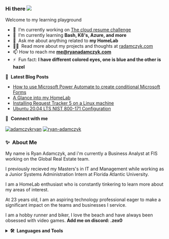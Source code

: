 ### Hi there <a href="https://www.radamczyk.com/"><img src="https://media.giphy.com/media/hvRJCLFzcasrR4ia7z/giphy.gif" width="5%"></a>
Welcome to my learning playground

- 🔭 &nbsp;I’m currently working on [The cloud resume challenge](https://cloudresumechallenge.dev/docs/the-challenge/azure/)
- 🌱 &nbsp;I’m currently learning **Bash, K8's, Azure, and more**
- 💬 &nbsp;Ask me about anything related to **my HomeLab**
- 👨‍💻 &nbsp;Read more about my projects and thoughts at [radamczyk.com](https://www.radamczyk.com/)
- 📫 How to reach me **me@ryanadamczyk.com**
- ⚡ &nbsp;Fun fact: **I have different colored eyes, one is blue and the other is hazel** 

📕 &nbsp;**Latest Blog Posts**
<!-- BLOG-POST-LIST:START -->
- [How to use Microsoft Power Automate to create conditional Microsoft Forms](https://www.radamczyk.com/posts/powerautomate-microsoft-form/)
- [A Glance into my HomeLab](https://www.radamczyk.com/posts/homelab-setup/)
- [Installing Request Tracker 5 on a Linux machine](https://www.radamczyk.com/posts/request-tracker-5-install-part-1/)
- [Ubuntu 20.04 LTS NIST 800-171 Configuration](https://www.radamczyk.com/posts/Ubuntu-20-04-LTS-NIST-800-171-Configuration/)
<!-- BLOG-POST-LIST:END -->

🔗 &nbsp;**Connect with me**
<p align="left">
<a href="https://twitter.com/adamczykryan" target="blank"><img align="center" src="https://raw.githubusercontent.com/rahuldkjain/github-profile-readme-generator/master/src/images/icons/Social/twitter.svg" alt="adamczykryan" height="30" width="40" /></a>
<a href="https://linkedin.com/in/ryan-adamczyk" target="blank"><img align="center" src="https://raw.githubusercontent.com/rahuldkjain/github-profile-readme-generator/master/src/images/icons/Social/linked-in-alt.svg" alt="ryan-adamczyk" height="30" width="40" /></a>

### ✨&nbsp; About Me

My name is Ryan Adamczyk, and i'm currently a Business Analyst at FIS working on the Global Real Estate team. 

I previously recieved my Masters's in IT and Management while working as a Junior Systems Administration Intern at Florida Atlantic University.

I am a HomeLab enthusiast who is constantly tinkering to learn more about my areas of interest.

At 23 years old, I am an aspiring technology professional eager to make a significant impact on the teams and businesses I service.

I am a hobby runner and biker, I love the beach and have always been obsessed with video games. **Add me on discord: .zex0**
  
<details>
  <summary><b>🛠️&nbsp;&nbsp;Languages&nbsp;and&nbsp;Tools</b></summary>
  <br/>
  <p align="left"> <a href="https://azure.microsoft.com/en-in/" target="_blank" rel="noreferrer"> <img src="https://www.vectorlogo.zone/logos/microsoft_azure/microsoft_azure-icon.svg" alt="azure" width="40" height="40"/> </a> <a href="https://www.gnu.org/software/bash/" target="_blank" rel="noreferrer"> <img src="https://www.vectorlogo.zone/logos/gnu_bash/gnu_bash-icon.svg" alt="bash" width="40" height="40"/> </a> <a href="https://www.docker.com/" target="_blank" rel="noreferrer"> <img src="https://raw.githubusercontent.com/devicons/devicon/master/icons/docker/docker-original-wordmark.svg" alt="docker" width="40" height="40"/> </a> <a href="https://git-scm.com/" target="_blank" rel="noreferrer"> <img src="https://www.vectorlogo.zone/logos/git-scm/git-scm-icon.svg" alt="git" width="40" height="40"/> </a> <a href="https://jekyllrb.com/" target="_blank" rel="noreferrer"> <img src="https://www.vectorlogo.zone/logos/jekyllrb/jekyllrb-icon.svg" alt="jekyll" width="40" height="40"/> </a> <a href="https://kubernetes.io" target="_blank" rel="noreferrer"> <img src="https://www.vectorlogo.zone/logos/kubernetes/kubernetes-icon.svg" alt="kubernetes" width="40" height="40"/> </a> <a href="https://www.linux.org/" target="_blank" rel="noreferrer"> <img src="https://raw.githubusercontent.com/devicons/devicon/master/icons/linux/linux-original.svg" alt="linux" width="40" height="40"/> </a> <a href="https://mariadb.org/" target="_blank" rel="noreferrer"> <img src="https://www.vectorlogo.zone/logos/mariadb/mariadb-icon.svg" alt="mariadb" width="40" height="40"/> </a> <a href="https://www.mysql.com/" target="_blank" rel="noreferrer"> <img src="https://raw.githubusercontent.com/devicons/devicon/master/icons/mysql/mysql-original-wordmark.svg" alt="mysql" width="40" height="40"/> </a> <a href="https://pandas.pydata.org/" target="_blank" rel="noreferrer"> <img src="https://raw.githubusercontent.com/devicons/devicon/2ae2a900d2f041da66e950e4d48052658d850630/icons/pandas/pandas-original.svg" alt="pandas" width="40" height="40"/> </a> <a href="https://www.python.org" target="_blank" rel="noreferrer"> <img src="https://raw.githubusercontent.com/devicons/devicon/master/icons/python/python-original.svg" alt="python" width="40" height="40"/> </a> <a href="https://www.tensorflow.org" target="_blank" rel="noreferrer"> <img src="https://www.vectorlogo.zone/logos/tensorflow/tensorflow-icon.svg" alt="tensorflow" width="40" height="40"/> </a> </p>

</details>
